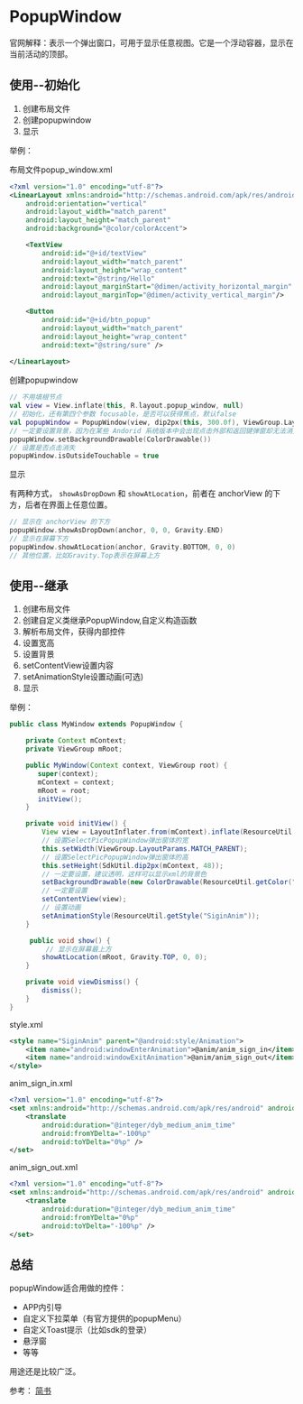 # PopupWindow

官网解释：表示一个弹出窗口，可用于显示任意视图。它是一个浮动容器，显示在当前活动的顶部。

## 使用--初始化

1. 创建布局文件
2. 创建popupwindow
3. 显示

举例：

布局文件popup_window.xml

```xml
<?xml version="1.0" encoding="utf-8"?>
<LinearLayout xmlns:android="http://schemas.android.com/apk/res/android"
    android:orientation="vertical"
    android:layout_width="match_parent"
    android:layout_height="match_parent"
    android:background="@color/colorAccent">

    <TextView
        android:id="@+id/textView"
        android:layout_width="match_parent"
        android:layout_height="wrap_content"
        android:text="@string/Hello"
        android:layout_marginStart="@dimen/activity_horizontal_margin"
        android:layout_marginTop="@dimen/activity_vertical_margin"/>

    <Button
        android:id="@+id/btn_popup"
        android:layout_width="match_parent"
        android:layout_height="wrap_content"
        android:text="@string/sure" />
    
</LinearLayout>
```

创建popupwindow

```kotlin
// 不用填根节点
val view = View.inflate(this, R.layout.popup_window, null)
// 初始化，还有第四个参数 focusable，是否可以获得焦点，默认false
val popupWindow = PopupWindow(view, dip2px(this, 300.0f), ViewGroup.LayoutParams.WRAP_CONTENT)
// 一定要设置背景，因为在某些 Andorid 系统版本中会出现点击外部和返回键弹窗却无法消失的 Bug
popupWindow.setBackgroundDrawable(ColorDrawable())
// 设置是否点击消失
popupWindow.isOutsideTouchable = true
```

显示

有两种方式， `showAsDropDown` 和 `showAtLocation`，前者在 anchorView 的下方，后者在界面上任意位置。

```kotlin
// 显示在 anchorView 的下方
popupWindow.showAsDropDown(anchor, 0, 0, Gravity.END)
// 显示在屏幕下方
popupWindow.showAtLocation(anchor, Gravity.BOTTOM, 0, 0)
// 其他位置，比如Gravity.Top表示在屏幕上方
```

## 使用--继承

1. 创建布局文件
2. 创建自定义类继承PopupWindow,自定义构造函数
3. 解析布局文件，获得内部控件
4. 设置宽高
5. 设置背景
6. setContentView设置内容
7. setAnimationStyle设置动画(可选)
8. 显示

举例：

```java
public class MyWindow extends PopupWindow {

    private Context mContext;
    private ViewGroup mRoot;

    public MyWindow(Context context, ViewGroup root) {
       super(context);
       mContext = context;
       mRoot = root;
       initView();
    }

    private void initView() {
        View view = LayoutInflater.from(mContext).inflate(ResourceUtil.getLayout("yours.xml"), null);
        // 设置SelectPicPopupWindow弹出窗体的宽
        this.setWidth(ViewGroup.LayoutParams.MATCH_PARENT);
        // 设置SelectPicPopupWindow弹出窗体的高
        this.setHeight(SdkUtil.dip2px(mContext, 48));
        // 一定要设置，建议透明，这样可以显示xml的背景色
        setBackgroundDrawable(new ColorDrawable(ResourceUtil.getColor("dyb_transparent")));
        // 一定要设置
        setContentView(view);
        // 设置动画
        setAnimationStyle(ResourceUtil.getStyle("SiginAnim"));
    }

     public void show() {
         // 显示在屏幕最上方
        showAtLocation(mRoot, Gravity.TOP, 0, 0);
    }

    private void viewDismiss() {
        dismiss();
    }
}
```

style.xml

```xml
<style name="SiginAnim" parent="@android:style/Animation">
    <item name="android:windowEnterAnimation">@anim/anim_sign_in</item>
    <item name="android:windowExitAnimation">@anim/anim_sign_out</item>
</style>
```

anim_sign_in.xml

```xml
<?xml version="1.0" encoding="utf-8"?>
<set xmlns:android="http://schemas.android.com/apk/res/android" android:shareInterpolator="true">
    <translate
        android:duration="@integer/dyb_medium_anim_time"
        android:fromYDelta="-100%p"
        android:toYDelta="0%p" />
</set>
```

anim_sign_out.xml

```xml
<?xml version="1.0" encoding="utf-8"?>
<set xmlns:android="http://schemas.android.com/apk/res/android" android:shareInterpolator="true">
    <translate
        android:duration="@integer/dyb_medium_anim_time"
        android:fromYDelta="0%p"
        android:toYDelta="-100%p" />
</set>
```

## 总结

popupWindow适合用做的控件：

- APP内引导
- 自定义下拉菜单（有官方提供的popupMenu）
- 自定义Toast提示（比如sdk的登录）
- 悬浮窗
- 等等

用途还是比较广泛。

参考： [简书](https://www.jianshu.com/p/6c32889e6377)